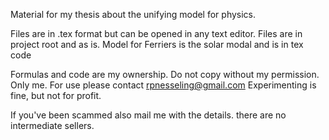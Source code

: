 Material for my thesis about the unifying model for physics.

Files are in .tex format but can be opened in any text editor. Files are in project root and as is. Model for Ferriers is the solar modal and is in tex code

Formulas and code are my ownership. Do not copy without my permission. Only me.
For use please contact rpnesseling@gmail.com
Experimenting is fine, but not for profit. 

If you've been scammed also mail me with the details. there are no intermediate sellers.
